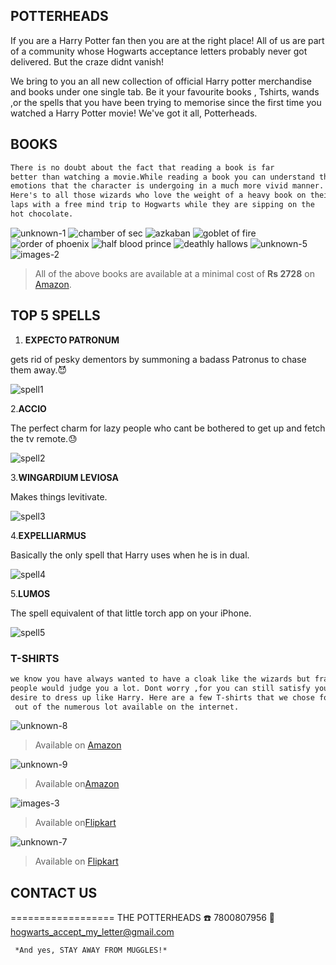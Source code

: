 ## POTTERHEADS

 If you are a Harry Potter fan then you are at the right place!
 All of us are part of a community whose Hogwarts acceptance letters probably never got delivered. But the craze didnt vanish!
 
 
 We bring to you an all new collection of official Harry potter merchandise and books under one single tab.
 Be it your favourite books , Tshirts, wands ,or the spells that you have been trying to memorise since the first time you       watched a Harry Potter movie! We've got it all, Potterheads.

## BOOKS 
```markdown 
There is no doubt about the fact that reading a book is far
better than watching a movie.While reading a book you can understand the 
emotions that the character is undergoing in a much more vivid manner.
Here's to all those wizards who love the weight of a heavy book on their
laps with a free mind trip to Hogwarts while they are sipping on the 
hot chocolate.
```

![unknown-1](https://user-images.githubusercontent.com/38503822/39815338-4d3926c4-53b5-11e8-8591-f65d4a0b0e34.jpeg)
![chamber of sec](https://user-images.githubusercontent.com/38503822/39815345-508625c0-53b5-11e8-8a1e-fe3d5075cb68.jpeg)
![azkaban](https://user-images.githubusercontent.com/38503822/39815349-51e7768a-53b5-11e8-97fc-2f5a53dfb7a0.jpeg)
![goblet of fire](https://user-images.githubusercontent.com/38503822/39815351-542a157e-53b5-11e8-929a-bd40361372cc.jpeg)
![order of phoenix](https://user-images.githubusercontent.com/38503822/39815355-55dbfc84-53b5-11e8-9242-b4742a0cfecc.jpeg)
![half blood prince](https://user-images.githubusercontent.com/38503822/39815358-575220fc-53b5-11e8-9324-2c9b6627114c.jpeg)
![deathly hallows](https://user-images.githubusercontent.com/38503822/39815359-58eaac04-53b5-11e8-86ae-4f989859691a.jpeg)
![unknown-5](https://user-images.githubusercontent.com/38503822/39815863-fe2c8998-53b6-11e8-9576-fb75c3a21010.jpeg)
![images-2](https://user-images.githubusercontent.com/38503822/39816147-f7eb4b04-53b7-11e8-887c-6a275526f6b6.jpeg)

> All of the above books are available at a minimal cost of **Rs 2728** on [Amazon](http://amzn.in/5XkAwk4).

## TOP 5 SPELLS
 1. **EXPECTO PATRONUM**
 
gets rid of pesky dementors by summoning a badass Patronus to chase them away.:smiling_imp:

![spell1](https://media.giphy.com/media/3qvMq3hVaRLry/giphy.gif)

2.**ACCIO**

The perfect charm for lazy people who cant be bothered to get up and fetch the tv remote.:sweat:

![spell2](https://media.giphy.com/media/x9Gp1pHvCPcQg/giphy.gif)

3.**WINGARDIUM LEVIOSA**

Makes things levitivate.

![spell3](https://media.giphy.com/media/RyLtUMBdogHvO/giphy.gif)

4.**EXPELLIARMUS**

Basically the only spell that Harry uses when he is in dual.

![spell4](https://media.giphy.com/media/Es8BGPvUSkNGg/giphy.gif)

5.**LUMOS**
 
 The spell equivalent of that little torch app on your iPhone.
 
 ![spell5](https://media.giphy.com/media/1OoGe5nmSV3fW/giphy.gif)
 
 
 ### T-SHIRTS
   ```markdown
   we know you have always wanted to have a cloak like the wizards but frankly 
   people would judge you a lot. Dont worry ,for you can still satisfy your 
   desire to dress up like Harry. Here are a few T-shirts that we chose for you
    out of the numerous lot available on the internet.
   ```
   
 ![unknown-8](https://user-images.githubusercontent.com/38503822/39825085-96444af6-53ce-11e8-9df4-9b6237eb3d16.jpeg)
   
   >Available on [Amazon](http://a.co/8UOV7Nw)
   
![unknown-9](https://user-images.githubusercontent.com/38503822/39825087-97be5a2a-53ce-11e8-9923-559153bb4123.jpeg)
   
   >Available on[Amazon](http://amzn.in/dueNAE6)
   
![images-3](https://user-images.githubusercontent.com/38503822/39825103-9ffe8278-53ce-11e8-8609-bd33ef26675e.jpeg)

  >Available on[Flipkart](https://www.flipkart.com/clothing/harry-potter~brand/pr?sid=2oq&otracker=categorytree)
   
![unknown-7](https://user-images.githubusercontent.com/38503822/39825105-a117016c-53ce-11e8-84e1-150e332ca252.jpeg)

 >Available on [Flipkart](https://www.flipkart.com/harry-potter-graphic-print-men-s-round-neck-white-t-shirt/p/itmf3yw47eufvkff)
   
   
   
   ## CONTACT US
   ==================
   THE POTTERHEADS
   :telephone: 7800807956
   :email: hogwarts_accept_my_letter@gmail.com
     
     *And yes, STAY AWAY FROM MUGGLES!*
   
   
 

